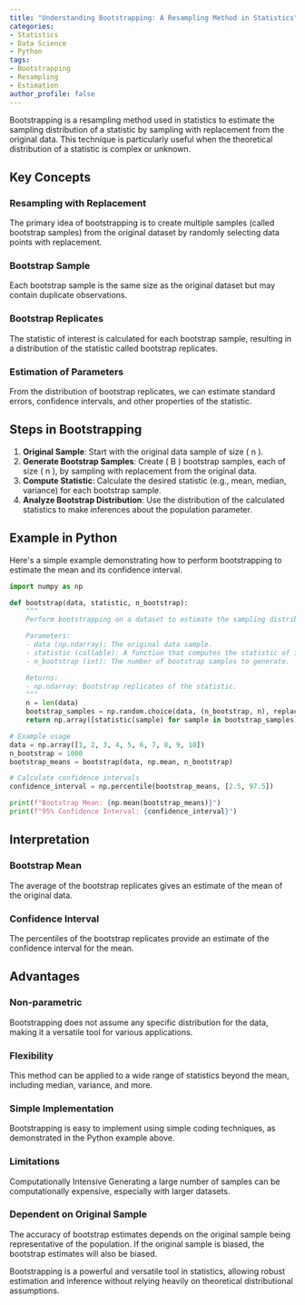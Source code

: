 ```yaml
---
title: "Understanding Bootstrapping: A Resampling Method in Statistics"
categories:
- Statistics
- Data Science
- Python
tags:
- Bootstrapping
- Resampling
- Estimation
author_profile: false
---
```


Bootstrapping is a resampling method used in statistics to estimate the sampling distribution of a statistic by sampling with replacement from the original data. This technique is particularly useful when the theoretical distribution of a statistic is complex or unknown.

## Key Concepts

### Resampling with Replacement
The primary idea of bootstrapping is to create multiple samples (called bootstrap samples) from the original dataset by randomly selecting data points with replacement.

### Bootstrap Sample
Each bootstrap sample is the same size as the original dataset but may contain duplicate observations.

### Bootstrap Replicates
The statistic of interest is calculated for each bootstrap sample, resulting in a distribution of the statistic called bootstrap replicates.

### Estimation of Parameters
From the distribution of bootstrap replicates, we can estimate standard errors, confidence intervals, and other properties of the statistic.

## Steps in Bootstrapping

1. **Original Sample**: Start with the original data sample of size \( n \).
2. **Generate Bootstrap Samples**: Create \( B \) bootstrap samples, each of size \( n \), by sampling with replacement from the original data.
3. **Compute Statistic**: Calculate the desired statistic (e.g., mean, median, variance) for each bootstrap sample.
4. **Analyze Bootstrap Distribution**: Use the distribution of the calculated statistics to make inferences about the population parameter.

## Example in Python

Here's a simple example demonstrating how to perform bootstrapping to estimate the mean and its confidence interval.

```python
import numpy as np

def bootstrap(data, statistic, n_bootstrap):
    """
    Perform bootstrapping on a dataset to estimate the sampling distribution of a statistic.

    Parameters:
    - data (np.ndarray): The original data sample.
    - statistic (callable): A function that computes the statistic of interest.
    - n_bootstrap (int): The number of bootstrap samples to generate.

    Returns:
    - np.ndarray: Bootstrap replicates of the statistic.
    """
    n = len(data)
    bootstrap_samples = np.random.choice(data, (n_bootstrap, n), replace=True)
    return np.array([statistic(sample) for sample in bootstrap_samples])

# Example usage
data = np.array([1, 2, 3, 4, 5, 6, 7, 8, 9, 10])
n_bootstrap = 1000
bootstrap_means = bootstrap(data, np.mean, n_bootstrap)

# Calculate confidence intervals
confidence_interval = np.percentile(bootstrap_means, [2.5, 97.5])

print(f"Bootstrap Mean: {np.mean(bootstrap_means)}")
print(f"95% Confidence Interval: {confidence_interval}")
```

## Interpretation

### Bootstrap Mean

The average of the bootstrap replicates gives an estimate of the mean of the original data.

### Confidence Interval

The percentiles of the bootstrap replicates provide an estimate of the confidence interval for the mean.

## Advantages

### Non-parametric

Bootstrapping does not assume any specific distribution for the data, making it a versatile tool for various applications.

### Flexibility

This method can be applied to a wide range of statistics beyond the mean, including median, variance, and more.

### Simple Implementation

Bootstrapping is easy to implement using simple coding techniques, as demonstrated in the Python example above.

### Limitations

Computationally Intensive
Generating a large number of samples can be computationally expensive, especially with larger datasets.

### Dependent on Original Sample

The accuracy of bootstrap estimates depends on the original sample being representative of the population. If the original sample is biased, the bootstrap estimates will also be biased.

Bootstrapping is a powerful and versatile tool in statistics, allowing robust estimation and inference without relying heavily on theoretical distributional assumptions.


